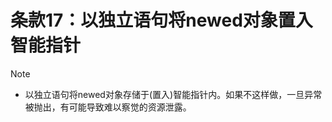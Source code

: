 # 条款17：以独立语句将newed对象置入智能指针

> [!NOTE]
>
> - 以独立语句将newed对象存储于(置入)智能指针内。如果不这样做，一旦异常被抛出，有可能导致难以察觉的资源泄露。
